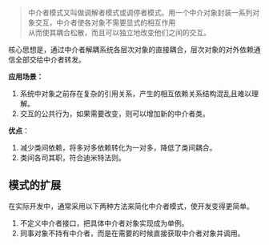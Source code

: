 > 中介者模式又叫做调解者模式或调停者模式。用一个中介对象封装一系列对象交互，中介者使各对象不需要显式的相互作用  
从而使其耦合松散，而且可以独立地改变他们之间的交互。

核心思想是，通过中介者解耦系统各层次对象的直接耦合，层次对象的对外依赖通信全部交给中介者转发。  

**应用场景：**
1. 系统中对象之前存在复杂的引用关系，产生的相互依赖关系结构混乱且难以理解。
2. 交互的公共行为，如果需要改变，则可以增加新的中介者类。

**优点**：
1. 减少类间依赖，将多对多依赖转化为一对多，降低了类间耦合。
2. 类间各司其职，符合迪米特法则。

## 模式的扩展
在实际开发中，通常采用以下两种方法来简化中介者模式，使开发变得更简单。  
1. 不定义中介者接口，把具体中介者对象实现成为单例。
2. 同事对象不持有中介者，而是在需要的时候直接获取中介者对象并调用。
